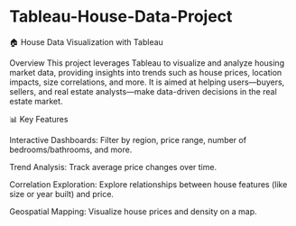 # Tableau-House-Data-Project

🏠 House Data Visualization with Tableau

Overview
This project leverages Tableau to visualize and analyze housing market data, providing insights into trends such as house prices, location impacts, size correlations, and more. It is aimed at helping users—buyers, sellers, and real estate analysts—make data-driven decisions in the real estate market.

📊 Key Features

Interactive Dashboards: Filter by region, price range, number of bedrooms/bathrooms, and more.

Trend Analysis: Track average price changes over time.

Correlation Exploration: Explore relationships between house features (like size or year built) and price.

Geospatial Mapping: Visualize house prices and density on a map.
